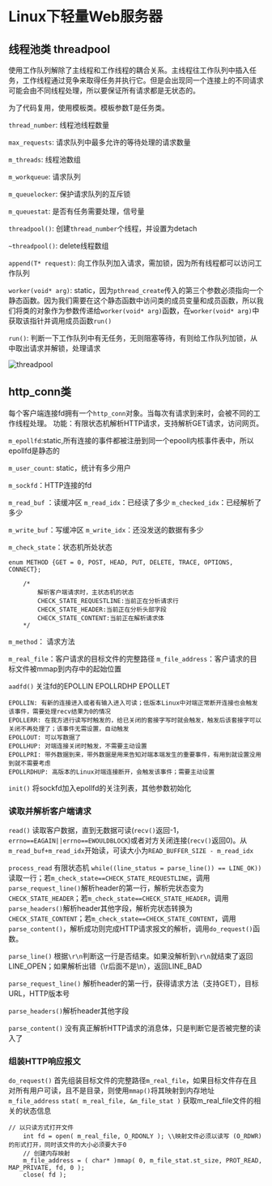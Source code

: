 # Linux下轻量Web服务器


## 线程池类 threadpool


使用工作队列解除了主线程和工作线程的耦合关系。主线程往工作队列中插入任务，工作线程通过竞争来取得任务并执行它。但是会出现同一个连接上的不同请求可能会由不同线程处理，所以要保证所有请求都是无状态的。

为了代码复用，使用模板类。模板参数T是任务类。

`thread_number`: 线程池线程数量

`max_requests`: 请求队列中最多允许的等待处理的请求数量

`m_threads`: 线程池数组

`m_workqueue`: 请求队列

`m_queuelocker`: 保护请求队列的互斥锁

`m_queuestat`: 是否有任务需要处理，信号量

`threadpool()`: 创建`thread_number`个线程，并设置为detach

`~threadpool()`: delete线程数组

`append(T* request)`: 向工作队列加入请求，需加锁，因为所有线程都可以访问工作队列

`worker(void* arg)`: static，因为`pthread_create`传入的第三个参数必须指向一个静态函数。因为我们需要在这个静态函数中访问类的成员变量和成员函数，所以我们将类的对象作为参数传递给`worker(void* arg)`函数，在`worker(void* arg)`中获取该指针并调用成员函数`run()`

`run()`: 判断一下工作队列中有无任务，无则阻塞等待，有则给工作队列加锁，从中取出请求并解锁，处理请求


![threadpool](https://github.com/zxll0106/webserver/blob/main/threadpool%E7%B1%BB.PNG)

## http_conn类
每个客户端连接fd拥有一个`http_conn`对象。当每次有请求到来时，会被不同的工作线程处理。
功能：有限状态机解析HTTP请求，支持解析GET请求，访问网页。

`m_epollfd`:static,所有连接的事件都被注册到同一个epooll内核事件表中，所以epollfd是静态的

`m_user_count`: static，统计有多少用户

`m_sockfd`：HTTP连接的fd

`m_read_buf` ：读缓冲区
`m_read_idx`：已经读了多少
`m_checked_idx`：已经解析了多少

`m_write_buf`：写缓冲区
`m_write_idx`：还没发送的数据有多少

`m_check_state`：状态机所处状态
```
enum METHOD {GET = 0, POST, HEAD, PUT, DELETE, TRACE, OPTIONS, CONNECT};
    
    /*
        解析客户端请求时，主状态机的状态
        CHECK_STATE_REQUESTLINE:当前正在分析请求行
        CHECK_STATE_HEADER:当前正在分析头部字段
        CHECK_STATE_CONTENT:当前正在解析请求体
    */
```

`m_method`： 请求方法

`m_real_file`：客户请求的目标文件的完整路径
`m_file_address`：客户请求的目标文件被mmap到内存中的起始位置

`aadfd()` 关注fd的EPOLLIN EPOLLRDHP EPOLLET
```
EPOLLIN: 有新的连接进入或者有输入进入可读；低版本Linux中对端正常断开连接也会触发该事件，需要处理recv结果为0的情况
EPOLLERR: 在我方进行读写时触发的，给已关闭的套接字写时就会触发，触发后该套接字可以关闭不再处理了；该事件无需设置，自动触发
EPOLLOUT: 可以写数据了
EPOLLHUP: 对端连接关闭时触发，不需要主动设置
EPOLLPRI: 带外数据到来，带外数据是用来告知对端本端发生的重要事件，有用到就设置没用到就不需要考虑
EPOLLRDHUP: 高版本的Linux对端连接断开，会触发该事件；需要主动设置

```
`init()` 将sockfd加入epollfd的关注列表，其他参数初始化

### 读取并解析客户端请求
`read()` 读取客户数据，直到无数据可读(`recv()`返回-1，`errno==EAGAIN||errno==EWOULDBLOCK`)或者对方关闭连接(`recv()`返回0)。从`m_read_buf+m_read_idx`开始读，可读大小为`READ_BUFFER_SIZE - m_read_idx`

`process_read` 有限状态机 `while((line_status = parse_line()) == LINE_OK))` 读取一行；若`m_check_state==CHECK_STATE_REQUESTLINE`，调用`parse_request_line()`解析header的第一行，解析完状态变为`CHECK_STATE_HEADER`；若`m_check_state==CHECK_STATE_HEADER`，调用`parse_headers()`解析header其他字段，解析完状态转换为`CHECK_STATE_CONTENT`；若`m_check_state==CHECK_STATE_CONTENT`，调用`parse_content()`，解析成功则完成HTTP请求报文的解析，调用`do_request()`函数。

`parse_line()` 根据`\r\n`判断这一行是否结束。如果没解析到`\r\n`就结束了返回LINE_OPEN；如果解析出错（\r后面不是\n），返回LINE_BAD

`parse_request_line()` 解析header的第一行，获得请求方法（支持GET），目标URL，HTTP版本号

`parse_headers()`解析header其他字段

`parse_content()` 没有真正解析HTTP请求的消息体，只是判断它是否被完整的读入了

### 组装HTTP响应报文

`do_request()` 首先组装目标文件的完整路径`m_real_file`，如果目标文件存在且对所有用户可读，且不是目录，则使用`mmap()`将其映射到内存地址`m_file_address`
`stat( m_real_file, &m_file_stat )` 获取m_real_file文件的相关的状态信息
```
// 以只读方式打开文件
    int fd = open( m_real_file, O_RDONLY ); \\映射文件必须以读写 (O_RDWR) 的形式打开，同时该文件的大小必须要大于0
    // 创建内存映射
    m_file_address = ( char* )mmap( 0, m_file_stat.st_size, PROT_READ, MAP_PRIVATE, fd, 0 );
    close( fd );
```








